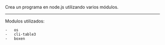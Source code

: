 Crea un programa en node.js utilizando varios módulos.

---

Modulos utilizados:

    -   os
    -   cli-table3
    -   boxen
